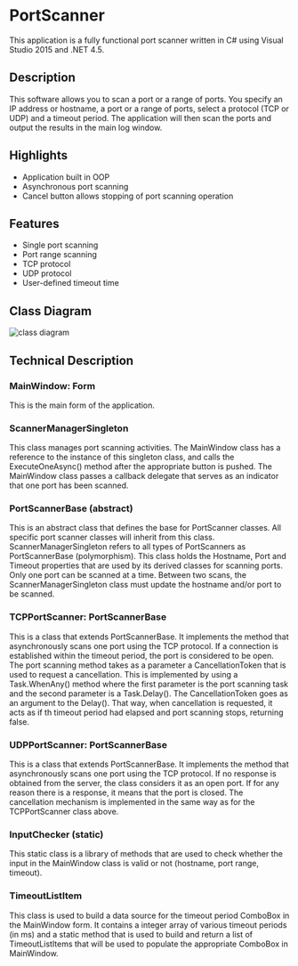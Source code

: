 # PortScanner
This application is a fully functional port scanner written in C# using Visual Studio 2015 and .NET 4.5.

## Description
This software allows you to scan a port or a range of ports. You specify an IP address or hostname, a port or a range of ports, select a protocol (TCP or UDP) and a timeout period. The application will then scan the ports and output the results in the main log window.

## Highlights
* Application built in OOP
* Asynchronous port scanning
* Cancel button allows stopping of port scanning operation

## Features
* Single port scanning
* Port range scanning
* TCP protocol
* UDP protocol
* User-defined timeout time

## Class Diagram
![class diagram](http://s30.postimg.org/h55go01dt/PS_Class_Diagram.png "Class Diagram")

## Technical Description
### MainWindow: Form
This is the main form of the application.

### ScannerManagerSingleton
This class manages port scanning activities. The MainWindow class has a reference to the instance of this singleton class, and calls the ExecuteOneAsync() method after the appropriate button is pushed. The MainWindow class passes a callback delegate that serves as an indicator that one port has been scanned.

### PortScannerBase (abstract)
This is an abstract class that defines the base for PortScanner classes. All specific port scanner classes will inherit from this class. ScannerManagerSingleton refers to all types of PortScanners as PortScannerBase (polymorphism). This class holds the Hostname, Port and Timeout properties that are used by its derived classes for scanning ports. Only one port can be scanned at a time. Between two scans, the ScannerManagerSingleton class must update the hostname and/or port to be scanned.

### TCPPortScanner: PortScannerBase
This is a class that extends PortScannerBase. It implements the method that asynchronously scans one port using the TCP protocol. If a connection is established within the timeout period, the port is considered to be open. The port scanning method takes as a parameter a CancellationToken that is used to request a cancellation. This is implemented by using a Task.WhenAny() method where the first parameter is the port scanning task and the second parameter is a Task.Delay(). The CancellationToken goes as an argument to the Delay(). That way, when cancellation is requested, it acts as if th timeout period had elapsed and port scanning stops, returning false.

### UDPPortScanner: PortScannerBase
This is a class that extends PortScannerBase. It implements the method that asynchronously scans one port using the TCP protocol. If no response is obtained from the server, the class considers it as an open port. If for any reason there is a response, it means that the port is closed. The cancellation mechanism is implemented in the same way as for the TCPPortScanner class above.

### InputChecker (static)
This static class is a library of methods that are used to check whether the input in the MainWindow class is valid or not (hostname, port range, timeout).

### TimeoutListItem
This class is used to build a data source for the timeout period ComboBox in the MainWindow form. It contains a integer array of various timeout periods (in ms) and a static method that is used to build and return a list of TimeoutListItems that will be used to populate the appropriate ComboBox in MainWindow.

